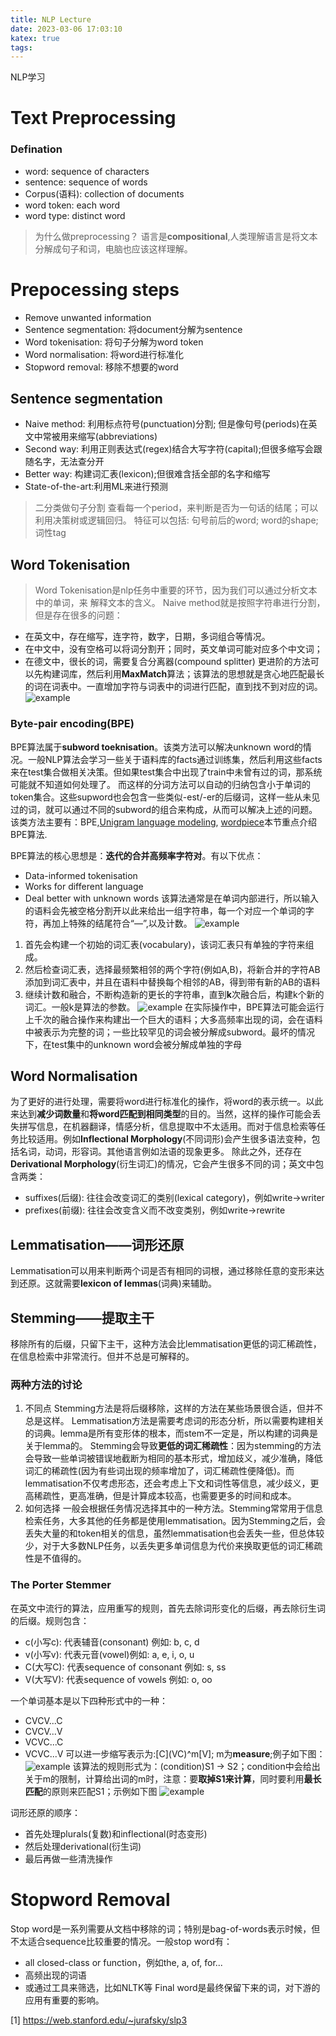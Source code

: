 ```yaml
---
title: NLP Lecture
date: 2023-03-06 17:03:10
katex: true
tags:
---
```

NLP学习
<!--more-->
# Text Preprocessing
### Defination
* word: sequence of characters
* sentence: sequence of words
* Corpus(语料): collection of documents
* word token: each word
* word type: distinct word

> 为什么做preprocessing？
> 语言是**compositional**,人类理解语言是将文本分解成句子和词，电脑也应该这样理解。

# Prepocessing steps
- Remove unwanted information
- Sentence segmentation: 将document分解为sentence
- Word tokenisation: 将句子分解为word token
- Word normalisation: 将word进行标准化
- Stopword removal: 移除不想要的word

## Sentence segmentation
- Naive method: 利用标点符号(punctuation)分割; 但是像句号(periods)在英文中常被用来缩写(abbreviations)
- Second way: 利用正则表达式(regex)结合大写字符(capital);但很多缩写会跟随名字，无法查分开
- Better way: 构建词汇表(lexicon);但很难含括全部的名字和缩写
- State-of-the-art:利用ML来进行预测
> 二分类做句子分割
> 查看每一个period，来判断是否为一句话的结尾；可以利用决策树或逻辑回归。
> 特征可以包括: 句号前后的word; word的shape;词性tag

## Word Tokenisation
> Word Tokenisation是nlp任务中重要的环节，因为我们可以通过分析文本中的单词，来
解释文本的含义。
Naive method就是按照字符串进行分割，但是存在很多的问题：
- 在英文中，存在缩写，连字符，数字，日期，多词组合等情况。
- 在中文中，没有空格可以将词分割开；同时，英文单词可能对应多个中文词；
- 在德文中，很长的词，需要复合分离器(compound splitter)
更进阶的方法可以先构建词库，然后利用**MaxMatch**算法；该算法的思想就是贪心地匹配最长的词在词表中。一直增加字符与词表中的词进行匹配，直到找不到对应的词。
![example](maxmatch.png)

### Byte-pair encoding(BPE)
BPE算法属于**subword toeknisation**。该类方法可以解决unknown word的情况。一般NLP算法会学习一些关于语料库的facts通过训练集，然后利用这些facts来在test集合做相关决策。但如果test集合中出现了train中未曾有过的词，那系统可能就不知道如何处理了。
而这样的分词方法可以自动的归纳包含小于单词的token集合。这些supword也会包含一些类似-est/-er的后缀词，这样一些从未见过的词，就可以通过不同的subword的组合来构成，从而可以解决上述的问题。该类方法主要有：BPE,[Unigram language modeling](https://doi.org/10.18653/v1/P18-1007), [wordpiece](https://doi.org/10.18653/v1/D18-2012)本节重点介绍BPE算法.

BPE算法的核心思想是：**迭代的合并高频率字符对**。有以下优点：
- Data-informed tokenisation
- Works for different language
- Deal better with unknown words
该算法通常是在单词内部进行，所以输入的语料会先被空格分割开以此来给出一组字符串，每一个对应一个单词的字符，再加上特殊的结尾符合“—”,以及计数。
![example](BytePair-init.png)
1. 首先会构建一个初始的词汇表(vocabulary)，该词汇表只有单独的字符来组成。
2. 然后检查词汇表，选择最频繁相邻的两个字符(例如A,B)，将新合并的字符AB添加到词汇表中，并且在语料中替换每个相邻的AB，得到带有新的AB的语料
3. 继续计数和融合，不断构造新的更长的字符串，直到**k**次融合后，构建k个新的词汇。一般k是算法的参数。
![example](Final_vocab.png)
在实际操作中，BPE算法可能会运行上千次的融合操作来构建出一个巨大的语料；大多高频率出现的词，会在语料中被表示为完整的词；一些比较罕见的词会被分解成subword。最坏的情况下，在test集中的unknown word会被分解成单独的字母

## Word Normalisation
为了更好的进行处理，需要将word进行标准化的操作，将word的表示统一。以此来达到**减少词数量**和**将word匹配到相同类型**的目的。当然，这样的操作可能会丢失拼写信息，在机器翻译，情感分析，信息提取中不太适用。而对于信息检索等任务比较适用。例如**Inflectional Morphology**(不同词形)会产生很多语法变种，包括名词，动词，形容词。其他语言例如法语的现象更多。
除此之外，还存在**Derivational Morphology**(衍生词汇)的情况，它会产生很多不同的词；英文中包含两类：
- suffixes(后缀): 往往会改变词汇的类别(lexical category)，例如write->writer
- prefixes(前缀): 往往会改变含义而不改变类别，例如write->rewrite

## Lemmatisation——词形还原
Lemmatisation可以用来判断两个词是否有相同的词根，通过移除任意的变形来达到还原。这就需要**lexicon of lemmas**(词典)来辅助。
## Stemming——提取主干
移除所有的后缀，只留下主干，这种方法会比lemmatisation更低的词汇稀疏性，在信息检索中非常流行。但并不总是可解释的。
### 两种方法的讨论
1. 不同点
Stemming方法是将后缀移除，这样的方法在某些场景很合适，但并不总是这样。
Lemmatisation方法是需要考虑词的形态分析，所以需要构建相关的词典。lemma是所有变形体的根本，而stem不一定是，所以构建的词典是关于lemma的。
Stemming会导致**更低的词汇稀疏性**：因为stemming的方法会导致一些单词被错误地截断为相同的基本形式，增加歧义，减少准确，降低词汇的稀疏性(因为有些词出现的频率增加了，词汇稀疏性便降低)。而lemmatisation不仅考虑形态，还会考虑上下文和词性等信息，减少歧义，更高稀疏性，更高准确，但是计算成本较高，也需要更多的时间和成本。
2. 如何选择
一般会根据任务情况选择其中的一种方法。Stemming常常用于信息检索任务，大多其他的任务都是使用lemmatisation。因为Stemming之后，会丢失大量的和token相关的信息，虽然lemmatisation也会丢失一些，但总体较少，对于大多数NLP任务，以丢失更多单词信息为代价来换取更低的词汇稀疏性是不值得的。


### The Porter Stemmer
在英文中流行的算法，应用重写的规则，首先去除词形变化的后缀，再去除衍生词的后缀。规则包含：
- c(小写c): 代表辅音(consonant) 例如: b, c, d
- v(小写v): 代表元音(vowel)例如: a, e, i, o, u
- C(大写C): 代表sequence of consonant 例如: s, ss
- V(大写V): 代表sequence of vowels 例如: o, oo

一个单词基本是以下四种形式中的一种：
- CVCV...C
- CVCV...V
- VCVC...C
- VCVC...V
可以进一步缩写表示为:\[C\](VC)^m\[V\]; m为**measure**;例子如下图：
![example](measure.png)
该算法的规则形式为：(condition)S1 -> S2；condition中会给出关于m的限制，计算给出词的m时，注意：要**取掉S1来计算**，同时要利用**最长匹配**的原则来匹配S1；示例如下图
![example](porter_stemmer.png)

词形还原的顺序：
- 首先处理plurals(复数)和inflectional(时态变形)
- 然后处理derivational(衍生词)
- 最后再做一些清洗操作

# Stopword Removal
Stop word是一系列需要从文档中移除的词；特别是bag-of-words表示时候，但不太适合sequence比较重要的情况。一般stop word有：
- all closed-class or function，例如the, a, of, for...
- 高频出现的词语
- 或通过工具来筛选，比如NLTK等
Final word是最终保留下来的词，对下游的应用有重要的影响。

[1] https://web.stanford.edu/~jurafsky/slp3